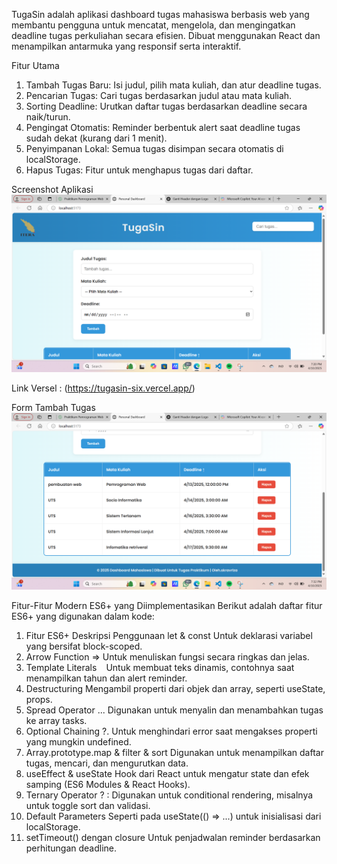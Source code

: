 TugaSin adalah aplikasi dashboard tugas mahasiswa berbasis web yang membantu pengguna untuk mencatat, mengelola, dan mengingatkan deadline tugas perkuliahan secara efisien. Dibuat menggunakan React dan menampilkan antarmuka yang responsif serta interaktif.

Fitur Utama
1. Tambah Tugas Baru: Isi judul, pilih mata kuliah, dan atur deadline tugas.
2. Pencarian Tugas: Cari tugas berdasarkan judul atau mata kuliah.
3. Sorting Deadline: Urutkan daftar tugas berdasarkan deadline secara naik/turun.
4. Pengingat Otomatis: Reminder berbentuk alert saat deadline tugas sudah dekat (kurang dari 1 menit).
5. Penyimpanan Lokal: Semua tugas disimpan secara otomatis di localStorage.
6. Hapus Tugas: Fitur untuk menghapus tugas dari daftar.

Screenshot Aplikasi
![alt text](<src/assets/screenshot tugas .png>)

Link Versel : (<https://tugasin-six.vercel.app/>)

Form Tambah Tugas
![alt text](<src/assets/sreenshot tugas..png>)

Fitur-Fitur Modern ES6+ yang Diimplementasikan
Berikut adalah daftar fitur ES6+ yang digunakan dalam kode:

1. Fitur ES6+	Deskripsi Penggunaan
let & const	Untuk deklarasi variabel yang bersifat block-scoped.
2. Arrow Function =>	Untuk menuliskan fungsi secara ringkas dan jelas.
3. Template Literals ` `	Untuk membuat teks dinamis, contohnya saat menampilkan tahun dan alert reminder.
4. Destructuring	Mengambil properti dari objek dan array, seperti useState, props.
5. Spread Operator ...	Digunakan untuk menyalin dan menambahkan tugas ke array tasks.
6. Optional Chaining ?.	Untuk menghindari error saat mengakses properti yang mungkin undefined.
7. Array.prototype.map & filter & sort	Digunakan untuk menampilkan daftar tugas, mencari, dan mengurutkan data.
8. useEffect & useState	Hook dari React untuk mengatur state dan efek samping (ES6 Modules & React Hooks).
9. Ternary Operator ? :	Digunakan untuk conditional rendering, misalnya untuk toggle sort dan validasi.
10. Default Parameters	Seperti pada useState(() => ...) untuk inisialisasi dari localStorage.
11. setTimeout() dengan closure	Untuk penjadwalan reminder berdasarkan perhitungan deadline.